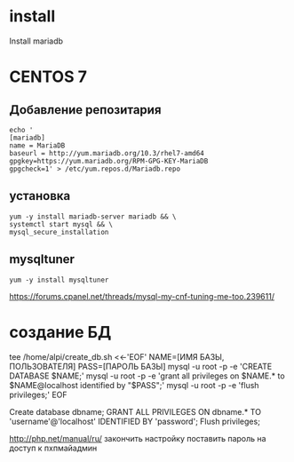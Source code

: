 install
=======

Install mariadb


# CENTOS 7

## Добавление репозитария

```
echo '
[mariadb]
name = MariaDB
baseurl = http://yum.mariadb.org/10.3/rhel7-amd64
gpgkey=https://yum.mariadb.org/RPM-GPG-KEY-MariaDB
gpgcheck=1' > /etc/yum.repos.d/Mariadb.repo
```

## установка
```
yum -y install mariadb-server mariadb && \
systemctl start mysql && \
mysql_secure_installation
```

## mysqltuner

```
yum -y install mysqltuner

```


https://forums.cpanel.net/threads/mysql-my-cnf-tuning-me-too.239611/

# создание БД
tee /home/alpi/create_db.sh <<-'EOF'
NAME=[ИМЯ БАЗЫ, ПОЛЬЗОВАТЕЛЯ]
PASS=[ПАРОЛЬ БАЗЫ]
mysql -u root -p -e 'CREATE DATABASE $NAME;'
mysql -u root -p -e 'grant all privileges on $NAME.* to $NAME@localhost identified by "$PASS";'
mysql -u root -p -e 'flush privileges;'
EOF

Create database dbname; 
GRANT ALL PRIVILEGES ON dbname.* TO 'username'@'localhost' IDENTIFIED BY 'password';
Flush privileges;

http://php.net/manual/ru/    закончить настройку
поставить пароль на доступ к пхпмайадмин